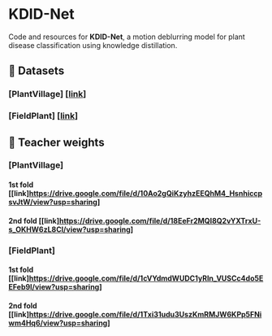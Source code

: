 # KDID-Net
Code and resources for **KDID-Net**, a motion deblurring model for plant disease classification using knowledge distillation.

## 📁 Datasets

### [PlantVillage]  [[link](https://drive.google.com/file/d/1JtOzI9LVij1rkU71AncbnR4uORQJEyJB/view?usp=sharing)]
### [FieldPlant]    [[link](https://drive.google.com/file/d/1XP1ECzXdsK9ntAt5IRPjSxpl6eiKrw0d/view?usp=sharing)]


## 📌 Teacher weights

### [PlantVillage]
#### 1st fold  [[link]https://drive.google.com/file/d/10Ao2gQiKzyhzEEQhM4_HsnhiccpsvJtW/view?usp=sharing]
#### 2nd fold  [[link]https://drive.google.com/file/d/18EeFr2MQI8Q2vYXTrxU-s_OKHW6zL8Cl/view?usp=sharing]

### [FieldPlant]
#### 1st fold  [[link]https://drive.google.com/file/d/1cVYdmdWUDC1yRIn_VUSCc4do5EEFeb9I/view?usp=sharing]
#### 2nd fold  [[link]https://drive.google.com/file/d/1Txi31udu3UszKmRMJW6KPp5FNiwm4Hq6/view?usp=sharing]
